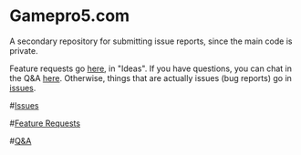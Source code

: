 # Gamepro5.com

A secondary repository for submitting issue reports, since the main code is private.

Feature requests go [here](https://github.com/Gamepro5/Gamepro5.com/discussions/categories/ideas), in "Ideas". If you have questions, you can chat in the Q&A [here](https://github.com/Gamepro5/Gamepro5.com/discussions/categories/q-a). Otherwise, things that are actually issues (bug reports) go in [issues](https://github.com/Gamepro5/Gamepro5.com/issues).

#[Issues](https://github.com/Gamepro5/Gamepro5.com/issues)

#[Feature Requests](https://github.com/Gamepro5/Gamepro5.com/discussions/categories/ideas)

#[Q&A](https://github.com/Gamepro5/Gamepro5.com/discussions/categories/q-a)
